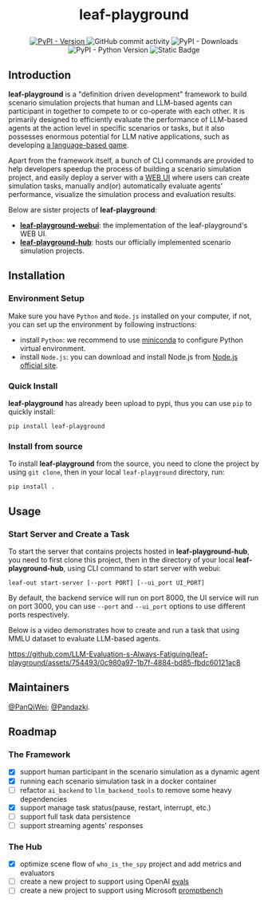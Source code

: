 <h1>
  <p align="center">
    <strong>leaf-playground</strong>
  </p>
</h1>
<p align="center">
    <a href="https://pypi.org/project/leaf-playground/0.3.0/">
        <img alt="PyPI - Version" src="https://img.shields.io/pypi/v/leaf-playground.svg">
    </a>
    <img alt="GitHub commit activity" src="https://img.shields.io/github/commit-activity/w/LLM-Evaluation-s-Always-Fatiguing/leaf-playground">
    <img alt="PyPI - Downloads" src="https://img.shields.io/pypi/dd/leaf-playground">
    <img alt="PyPI - Python Version" src="https://img.shields.io/pypi/pyversions/leaf-playground">
    <img alt="Static Badge" src="https://img.shields.io/badge/node.js-%E2%89%A518.19.0-brightgreen">
</p>

## Introduction

**leaf-playground** is a "definition driven development" framework to build scenario simulation projects that human and LLM-based agents can participant in together to compete to or co-operate with each other. It is primarily designed to efficiently evaluate the performance of LLM-based agents at the action level in specific scenarios or tasks, but it also possesses enormous potential for LLM native applications, such as developing [a language-based game](https://github.com/LLM-Evaluation-s-Always-Fatiguing/leaf-playground-hub/tree/main/who_is_the_spy).

Apart from the framework itself, a bunch of CLI commands are provided to help developers speedup the process of building a scenario simulation project, and easily deploy a server with a [WEB UI](https://github.com/LLM-Evaluation-s-Always-Fatiguing/leaf-playground-webui) where users can create simulation tasks, manually and(or) automatically evaluate agents' performance, visualize the simulation process and evaluation results.

Below are sister projects of **leaf-playground**:
- [**leaf-playground-webui**](https://github.com/LLM-Evaluation-s-Always-Fatiguing/leaf-playground-webui): the implementation of the leaf-playground's WEB UI.
- [**leaf-playground-hub**](https://github.com/LLM-Evaluation-s-Always-Fatiguing/leaf-playground-hub): hosts our officially implemented scenario simulation projects.

## Installation

### Environment Setup

Make sure you have `Python` and `Node.js` installed on your computer, if not, you can set up the environment by following instructions:
- install `Python`: we recommend to use [miniconda](https://docs.conda.io/projects/miniconda/en/latest/miniconda-install.html) to configure Python virtual environment.
- install `Node.js`: you can download and install Node.js from [Node.js official site](https://nodejs.org/en).

### Quick Install
**leaf-playground** has already been upload to pypi, thus you can use `pip` to quickly install:
```shell
pip install leaf-playground
```

### Install from source
To install **leaf-playground** from the source, you need to clone the project by using `git clone`, then in your local `leaf-playground` directory, run:
```shell
pip install .
```

## Usage

### Start Server and Create a Task

To start the server that contains projects hosted in **leaf-playground-hub**, you need to first clone this project, then in the directory of your local **leaf-playground-hub**, using CLI command to start server with webui:
```shell
leaf-out start-server [--port PORT] [--ui_port UI_PORT]
```

By default, the backend service will run on port 8000, the UI service will run on port 3000, you can use `--port` and `--ui_port` options to use different ports respectively.

Below is a video demonstrates how to create and run a task that using MMLU dataset to evaluate LLM-based agents.

https://github.com/LLM-Evaluation-s-Always-Fatiguing/leaf-playground/assets/754493/0c980a97-1b7f-4884-bd85-fbdc60121ac8

## Maintainers

[@PanQiWei](https://github.com/panqiwei); [@Pandazki](https://github.com/pandazki).

## Roadmap

### The Framework

- [x] support human participant in the scenario simulation as a dynamic agent
- [x] running each scenario simulation task in a docker container
- [ ] refactor `ai_backend` to `llm_backend_tools` to remove some heavy dependencies
- [x] support manage task status(pause, restart, interrupt, etc.)
- [ ] support full task data persistence
- [ ] support streaming agents' responses

### The Hub

- [x] optimize scene flow of `who_is_the_spy` project and add metrics and evaluators
- [ ] create a new project to support using OpenAI [evals](https://github.com/openai/evals)
- [ ] create a new project to support using Microsoft [promptbench](https://github.com/microsoft/promptbench)
